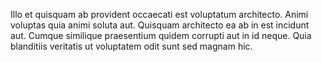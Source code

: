Illo et quisquam ab provident occaecati est voluptatum architecto.
Animi voluptas quia animi soluta aut.
Quisquam architecto ea ab in est incidunt aut.
Cumque similique praesentium quidem corrupti aut in id neque.
Quia blanditiis veritatis ut voluptatem odit sunt sed magnam hic.